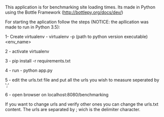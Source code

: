 This application is for benchmarking  site loading times. Its made in Python using the Bottle Framework (http://bottlepy.org/docs/dev/)

For starting the aplication follow the steps (NOTICE: the apllication was made to run in Python 3.5):

1- Create virtualenv - virtualenv -p (path to python version executable) <env_name>

2 - activate virtualenv

3 - pip install -r requirements.txt 

4 - run  - python app.py

5 - edit the urls.txt file and put all the urls you wish to measure seperated by ';'

6 - open browser on localhost:8080/benchmarking

If you want to change urls and verify other ones you can change the urls.txt content. The urls are separated by ; wich is 
the delimiter character.
